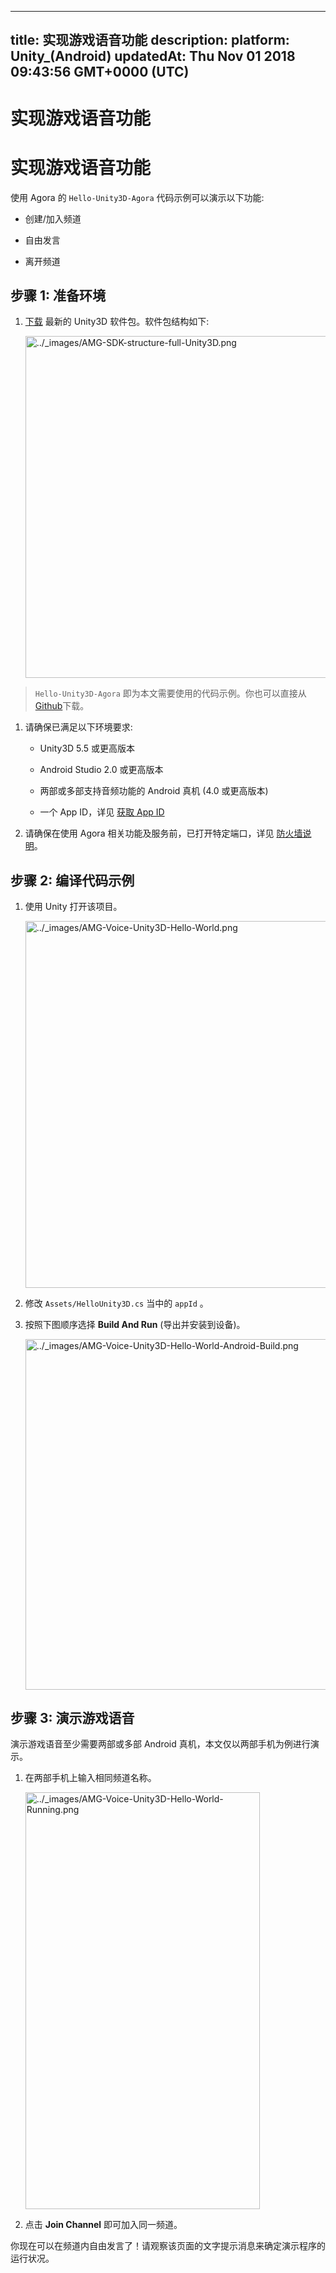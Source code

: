 
---
title: 实现游戏语音功能
description: 
platform: Unity_(Android)
updatedAt: Thu Nov 01 2018 09:43:56 GMT+0000 (UTC)
---
# 实现游戏语音功能
# 实现游戏语音功能

使用 Agora 的 `Hello-Unity3D-Agora` 代码示例可以演示以下功能:

-   创建/加入频道

-   自由发言

-   离开频道


## 步骤 1: 准备环境

1.  [下载](https://docs.agora.io/cn/Agora%20Platform/downloads) 最新的 Unity3D 软件包。软件包结构如下:

    <img alt="../_images/AMG-SDK-structure-full-Unity3D.png" src="https://web-cdn.agora.io/docs-files/cn/AMG-SDK-structure-full-Unity3D.png" style="width: 518.0px; height: 547.0px;"/>

> `Hello-Unity3D-Agora` 即为本文需要使用的代码示例。你也可以直接从 [Github](https://github.com/AgoraIO/Hello-Unity3D-Agora/)下载。

1.  请确保已满足以下环境要求:

    -   Unity3D 5.5 或更高版本

    -   Android Studio 2.0 或更高版本

    -   两部或多部支持音频功能的 Android 真机 \(4.0 或更高版本\)

    -   一个 App ID，详见 [获取 App ID](../../cn/Agora%20Platform/token.md)

2.  请确保在使用 Agora 相关功能及服务前，已打开特定端口，详见 [防火墙说明](../../cn/Agora%20Platform/firewall.md)。


## 步骤 2: 编译代码示例

1.  使用 Unity 打开该项目。

    <img alt="../_images/AMG-Voice-Unity3D-Hello-World.png" src="https://web-cdn.agora.io/docs-files/cn/AMG-Voice-Unity3D-Hello-World.png" style="width: 848.7px; height: 586.8px;"/>

2.  修改 `Assets/HelloUnity3D.cs` 当中的 `appId` 。

3.  按照下图顺序选择 **Build And Run** \(导出并安装到设备\)。

    <img alt="../_images/AMG-Voice-Unity3D-Hello-World-Android-Build.png" src="https://web-cdn.agora.io/docs-files/cn/AMG-Voice-Unity3D-Hello-World-Android-Build.png" style="width: 842.8px; height: 560.7px;"/>

## 步骤 3: 演示游戏语音

演示游戏语音至少需要两部或多部 Android 真机，本文仅以两部手机为例进行演示。

1.  在两部手机上输入相同频道名称。

    <img alt="../_images/AMG-Voice-Unity3D-Hello-World-Running.png" src="https://web-cdn.agora.io/docs-files/cn/AMG-Voice-Unity3D-Hello-World-Running.png" style="width: 375.0px; height: 667.0px;"/>


2.  点击 **Join Channel** 即可加入同一频道。


你现在可以在频道内自由发言了！请观察该页面的文字提示消息来确定演示程序的运行状况。


